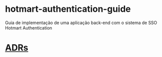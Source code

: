 # hotmart-authentication-guide

Guia de implementação de uma aplicação back-end com o sistema de SSO Hotmart Authentication

# [ADRs](architecture/decisions/index.md)